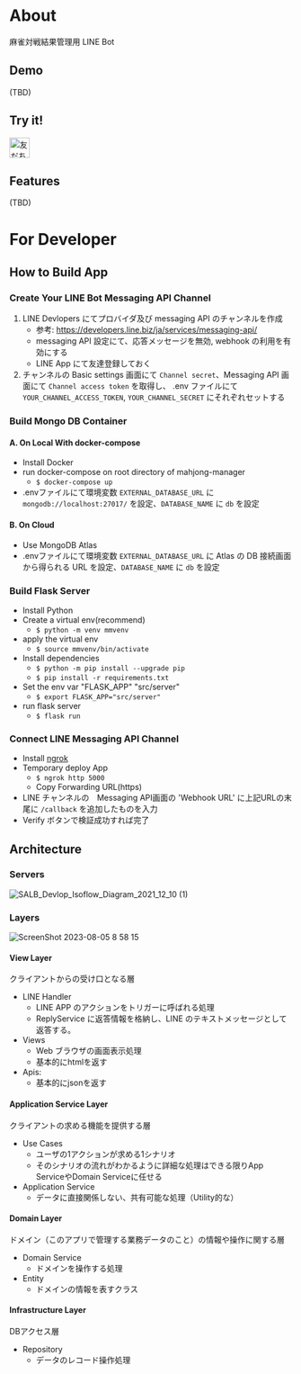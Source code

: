 # About
麻雀対戦結果管理用 LINE Bot

## Demo
(TBD)
## Try it!
<a href="https://lin.ee/JzAiLbG"><img src="https://scdn.line-apps.com/n/line_add_friends/btn/ja.png" alt="友だち追加" height="36" border="0"></a>

## Features
(TBD)

# For Developer
## How to Build App
### Create Your LINE Bot Messaging API Channel
1. LINE Devlopers にてプロバイダ及び messaging API のチャンネルを作成
   - 参考: https://developers.line.biz/ja/services/messaging-api/
   - messaging API 設定にて、応答メッセージを無効, webhook の利用を有効にする
   - LINE App にて友達登録しておく
1. チャンネルの Basic settings 画面にて `Channel secret`、Messaging API 画面にて `Channel access token` を取得し、 .env ファイルにて `YOUR_CHANNEL_ACCESS_TOKEN`, `YOUR_CHANNEL_SECRET` にそれぞれセットする

### Build Mongo DB Container
#### A. On Local With docker-compose
- Install Docker
- run docker-compose on root directory of mahjong-manager
  - `$ docker-compose up`
- .envファイルにて環境変数 `EXTERNAL_DATABASE_URL` に `mongodb://localhost:27017/` を設定、`DATABASE_NAME` に `db` を設定


#### B. On Cloud
- Use MongoDB Atlas
- .envファイルにて環境変数 `EXTERNAL_DATABASE_URL` に Atlas の DB 接続画面から得られる URL を設定、`DATABASE_NAME` に `db` を設定


### Build Flask Server
- Install Python
- Create a virtual env(recommend)
  - `$ python -m venv mmvenv`
- apply the virtual env
  - `$ source mmvenv/bin/activate`
- Install dependencies
  - `$ python -m pip install --upgrade pip`
  - `$ pip install -r requirements.txt`
- Set the env var "FLASK_APP" "src/server"
  - `$ export FLASK_APP="src/server"`
- run flask server
  - `$ flask run`

### Connect LINE Messaging API Channel
- Install [ngrok](https://ngrok.com/download)
- Temporary deploy App
  - `$ ngrok http 5000`
  - Copy Forwarding URL(https)
- LINE チャンネルの　Messaging API画面の 'Webhook URL' に上記URLの末尾に `/callback` を追加したものを入力
- Verify ボタンで検証成功すれば完了 

## Architecture
### Servers
![SALB_Devlop_Isoflow_Diagram_2021_12_10 (1)](https://github.com/fezzlk/mahjong-manager-bot/assets/38426468/00731ee3-07bd-4e37-958d-2c35cb312b3c)

### Layers
![ScreenShot 2023-08-05 8 58 15](https://github.com/fezzlk/mahjong-manager-bot/assets/38426468/3e980260-48b5-4bcc-b12d-3798c93ba12a)

#### View Layer
クライアントからの受け口となる層

- LINE Handler
  - LINE APP のアクションをトリガーに呼ばれる処理
  - ReplyService に返答情報を格納し、LINE のテキストメッセージとして返答する。
- Views
  - Web ブラウザの画面表示処理
  - 基本的にhtmlを返す
- Apis:
  - 基本的にjsonを返す

#### Application Service Layer
クライアントの求める機能を提供する層
- Use Cases
  - ユーザの1アクションが求める1シナリオ
  - そのシナリオの流れがわかるように詳細な処理はできる限りApp ServiceやDomain Serviceに任せる
- Application Service
  - データに直接関係しない、共有可能な処理（Utility的な）

#### Domain Layer
ドメイン（このアプリで管理する業務データのこと）の情報や操作に関する層
- Domain Service
  - ドメインを操作する処理
- Entity
  - ドメインの情報を表すクラス

#### Infrastructure Layer
DBアクセス層
- Repository
  - データのレコード操作処理
